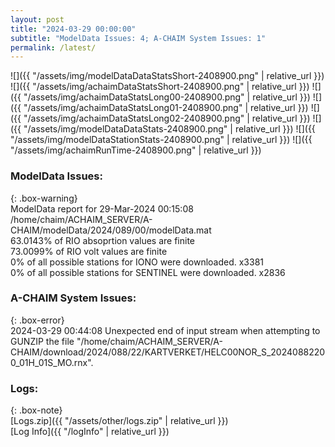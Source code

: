 ```yaml
---
layout: post
title: "2024-03-29 00:00:00"
subtitle: "ModelData Issues: 4; A-CHAIM System Issues: 1"
permalink: /latest/
---
```


![]({{ "/assets/img/modelDataDataStatsShort-2408900.png" | relative_url }})
![]({{ "/assets/img/achaimDataStatsShort-2408900.png" | relative_url }})
![]({{ "/assets/img/achaimDataStatsLong00-2408900.png" | relative_url }})
![]({{ "/assets/img/achaimDataStatsLong01-2408900.png" | relative_url }})
![]({{ "/assets/img/achaimDataStatsLong02-2408900.png" | relative_url }})
![]({{ "/assets/img/modelDataDataStats-2408900.png" | relative_url }})
![]({{ "/assets/img/modelDataStationStats-2408900.png" | relative_url }})
![]({{ "/assets/img/achaimRunTime-2408900.png" | relative_url }})


### ModelData Issues:  
  
{: .box-warning}  
 ModelData report for 29-Mar-2024 00:15:08   
 /home/chaim/ACHAIM_SERVER/A-CHAIM/modelData/2024/089/00/modelData.mat   
 63.0143% of RIO absoprtion values are finite   
 73.0099% of RIO volt values are finite   
 0% of all possible stations for IONO were downloaded. x3381   
 0% of all possible stations for SENTINEL were downloaded. x2836   
  
### A-CHAIM System Issues:  
  
{: .box-error}  
2024-03-29 00:44:08 Unexpected end of input stream when attempting to GUNZIP the file "/home/chaim/ACHAIM_SERVER/A-CHAIM/download/2024/088/22/KARTVERKET/HELC00NOR_S_20240882200_01H_01S_MO.rnx".  

### Logs:  
  
{: .box-note}  
[Logs.zip]({{ "/assets/other/logs.zip" | relative_url }})  
[Log Info]({{ "/logInfo" | relative_url }})  
